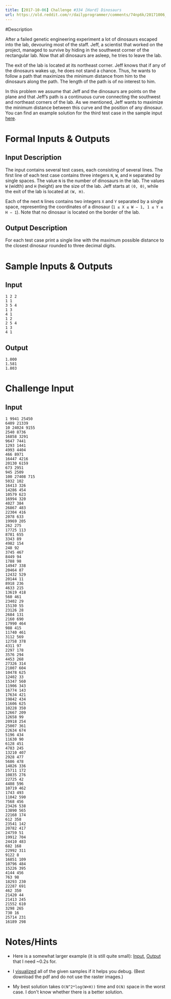 ```yaml
---
title: [2017-10-06] Challenge #334 [Hard] Dinosaurs
url: https://old.reddit.com/r/dailyprogrammer/comments/74np6k/20171006_challenge_334_hard_dinosaurs/
---
```


#Description

After a failed genetic engineering experiment a lot of dinosaurs escaped into the lab, devouring most of the staff. Jeff, a scientist that worked on the project, managed to survive by hiding in the southwest corner of the rectangular lab. Now that all dinosaurs are asleep, he tries to leave the lab.

The exit of the lab is located at its northeast corner. Jeff knows that if any of the
dinosaurs wakes up, he does not stand a chance. Thus, he wants to follow a path that maximizes the minimum distance from him to the dinosaurs along the path. The length of the path is of no interest to him.

In this problem we assume that Jeff and the dinosaurs are points on the plane and that Jeff’s path is a continuous curve connecting the southwest and northeast corners of the lab. As we mentioned, Jeff wants to maximize the minimum distance between this curve and the position of any dinosaur. You can find an example solution for the third test case
in the sample input [here](http://imgur.com/duotSll).

# Formal Inputs & Outputs

## Input Description

The input contains several test cases, each consisting of several lines. The first line of
each test case contains three integers `N`, `W`, and `H` separated by single spaces. The value `N` is the number of dinosaurs in the lab. The values `W` (width)
and `H` (height) are the size of the lab. Jeff starts at `(0, 0)`, while the exit of the
lab is located at `(W, H)`.

Each of the next `N` lines contains two integers `X` and `Y` separated by a single space, representing the coordinates of a dinosaur (`1 ≤ X ≤ W − 1, 1 ≤ Y ≤ H − 1`). Note that no dinosaur is located on the border of the lab.

## Output Description

For each test case print a single line with the maximum possible distance to the
closest dinosaur rounded to three decimal digits.

# Sample Inputs & Outputs

## Input

    1 2 2
    1 1
    3 5 4
    1 3
    4 1
    1 2
    2 5 4
    1 3
    4 1

## Output

    1.000
    1.581
    1.803

# Challenge Input

## Input

    1 9941 25450
    6409 21339
    10 24024 9155
    2540 8736
    16858 3291
    9647 7441
    1293 1441
    4993 4404
    466 8971
    16447 4216
    20130 6159
    673 2951
    945 2509
    100 27408 715
    5032 102
    16413 326
    14286 454
    10579 623
    16994 320
    4027 384
    26867 483
    22304 416
    2078 633
    19969 205
    262 275
    17725 113
    8781 655
    3343 89
    4982 154
    248 92
    3745 467
    8449 94
    1788 98
    14947 338
    20464 87
    12432 529
    20144 11
    8918 236
    4633 215
    13619 418
    560 461
    23402 29
    15130 55
    23126 28
    2684 131
    2160 690
    17990 464
    988 415
    11740 461
    3112 569
    12758 378
    4311 97
    2297 178
    3576 294
    4453 268
    27326 314
    21007 604
    10478 625
    12402 33
    15347 560
    11906 343
    16774 143
    17634 421
    19842 434
    11606 625
    10228 350
    12667 209
    12658 99
    20918 254
    25007 361
    22634 674
    5196 434
    11630 90
    6128 451
    4783 245
    13210 407
    2928 477
    5686 478
    14826 336
    25711 172
    10835 276
    22725 42
    4408 596
    10719 462
    1743 493
    11042 590
    7568 456
    23426 538
    13890 565
    22168 174
    612 358
    23541 142
    20782 417
    24759 51
    19912 704
    24410 483
    682 168
    22992 311
    9122 8
    16851 109
    10796 484
    15226 395
    4144 456
    763 98
    18293 230
    22287 691
    462 350
    21420 44
    21413 245
    21552 610
    3298 265
    730 16
    25714 231
    16189 298

# Notes/Hints

  - Here is a somewhat larger example (it is still quite small): [Input](http://pastebin.com/gpwsTWg0),
[Output](http://pastebin.com/y3siBQvC) that I need ~0.2s for. 

  - I [visualized](http://www.scribd.com/doc/236927238) all of the given samples if it helps you debug. (Best download the pdf and do not use the raster images.)

  - My best solution takes `O(N^2*log(W+H))` time and `O(N)` space in the worst case. I don't know whether there is a better solution.

